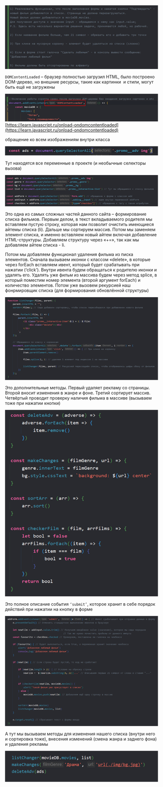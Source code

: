 


![](_png/Pasted%20image%2020220908200857.png)

`DOMContentLoaded` – браузер полностью загрузил HTML, было построено DOM-дерево, но внешние ресурсы, такие как картинки <img> и стили, могут быть ещё не загружены

![](_png/Pasted%20image%2020220908200903.png)
[https://learn.javascript.ru/onload-ondomcontentloaded](https://learn.javascript.ru/onload-ondomcontentloaded)

обращение ко всем изображениям внутри класса

![](_png/Pasted%20image%2020220908200909.png)

Тут находятся все переменные в проекте (и необычные селекторы вызова)

![](_png/Pasted%20image%2020220908200914.png)

Это одна из самых сложных частей данного сайта – формирование списка фильмов. Первым делом, в текст вкладываемого родителя мы вставляем пустую строку, которая нам позволит очистить имеющиеся айтемы списка (li). Дальше мы сортируем массив. Потом мы заменяем элемент списка, и именно вставляем новый айтем включая добавление HTML-структуры. Добавляем структуру через «+=», так как мы добавляем айтем списка - li.

Потом мы добавляем функционал удаления фильма из писка элементов. Сначала вызываем иконки с классом «delete», в которые через forEach вставляем ивент, который будет срабатывать при нажатии (‘click’). Внутри ивента будем обращаться к родителю иконки и удалять его. Удалять уже фильм из массива будем через метод splice, в который поместим номер элемента (второй аргумент forEach) и количество элементов. Потом уже вызовем рекурсией наш фонрмировщик списка (для формирования обновлённой структуры)

![](_png/Pasted%20image%2020220908200932.png)

Это дополнительные методы. Первый удаляет рекламу со страницы. Второй вносит изменения в жанре и фоне. Третий сортирует массив. Четвёртый проводит проверку наличия фильма в массиве (вызываем тоже при нажатии кнопки)

![](_png/Pasted%20image%2020220908201058.png)

Это полное описание события `‘submit’`, которое хранит в себе порядок действий при нажатии на кнопку в форме

![](_png/Pasted%20image%2020220908201104.png)

А тут мы вызываем методы для изменения нашего списка (внутри него и сортировка тоже), внесения изменений (смена жанра и заднего фона) и удаления рекламы

![](_png/Pasted%20image%2020220908201109.png)